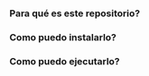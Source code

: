 ### Para qué es este repositorio? ###



### Como puedo instalarlo? ###



### Como puedo ejecutarlo? ###


